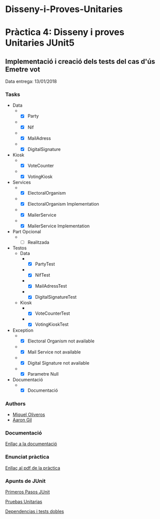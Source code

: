 # Disseny-i-Proves-Unitaries
Pràctica 4: Disseny i proves Unitaries JUnit5
=============
Implementació i creació dels tests del cas d'ús Emetre vot
---------------
Data entrega: 13/01/2018

### Tasks ###
  * Data
    * - [X] Party
    * - [X] Nif
    * - [X] MailAdress
    * - [X] DigitalSignature
  * Kiosk
    * - [X] VoteCounter
    * - [X] VotingKiosk
  * Services
    * - [X] ElectoralOrganism
    * - [X] ElectoralOrganism Implementation
    * - [X] MailerService
    * - [X] MailerService Implementation
  * Part Opcional
    * - [ ] Realitzada
  * Testos
    * Data
      * - [X] PartyTest
      * - [X] NifTest
      * - [X] MailAdressTest
      * - [X] DigitalSignatureTest
    * Kiosk
      * - [X] VoteCounterTest
      * - [X] VotingKioskTest
  * Exception
    * - [X] Electoral Organism not available
    * - [X] Mail Service not available
    * - [X] Digital Signature not available
    * - [X] Parametre Null
  * Documentació
    * - [X] Documentació 
    
### Authors ###
* [Miquel Oliveros](https://github.com/MiquelOliveros)
* [Aaron Gil](https://github.com/AaronGil)

### Documentació ###
[Enllaç a la documentació](https://drive.google.com/open?id=16YFNxBMpq7K5nSn9Mxlr5nQMbQpz1JKH)

### Enunciat pràctica ###  
[Enllaç al pdf de la pràctica](https://cv.udl.cat/access/content/attachment/102018-1819/Activitats/a359e809-9386-46d9-aafc-f70331749b4c/EnunciatPractica-Testing.pdf)

### Apunts de JUnit ###
[Primeros Pasos JUnit](https://cv.udl.cat/access/content/group/102018-1819/Laboratori%20-%20JUnit%205/TemaIV-2%C2%AAParte.pdf)

[Pruebas Unitarias](https://cv.udl.cat/access/content/group/102018-1819/Laboratori%20-%20JUnit%205/Pruebas%20unitarias.pdf)

[Dependencias i tests dobles](https://cv.udl.cat/access/content/group/102018-1819/Laboratori%20-%20JUnit%205/TemaIV-3%C2%AAParte.pdf)

